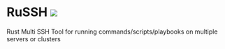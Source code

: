 # RuSSH         ![](https://github.com/Aponiatowski/RuSSH/workflows/RuSSH/badge.svg)
Rust Multi SSH Tool for running commands/scripts/playbooks on multiple servers or clusters
